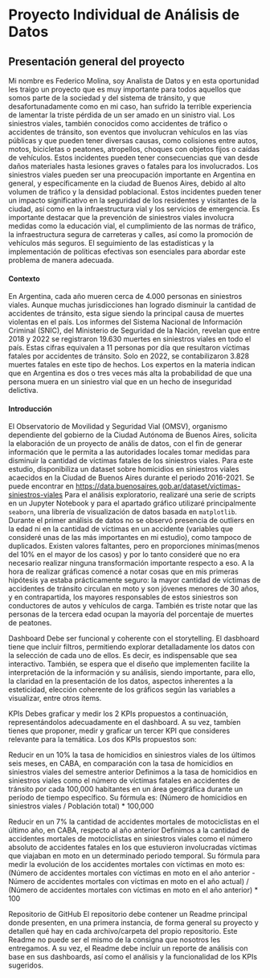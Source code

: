 # Proyecto Individual de Análisis de Datos
## Presentación general del proyecto
  Mi nombre es Federico Molina, soy Analista de Datos y en esta oportunidad les traigo un proyecto que es muy importante para todos aquellos que somos parte de la sociedad y del sistema de tránsito, y que desafortunadamente como en mi caso, han sufrido la terrible experiencia de lamentar la triste pérdida de un ser amado en un sinistro vial.
  Los siniestros viales, también conocidos como accidentes de tráfico o accidentes de tránsito, son eventos que involucran vehículos en las vías públicas y que pueden tener diversas causas, como colisiones entre autos, motos, bicicletas o peatones, atropellos, choques con objetos fijos o caídas de vehículos. Estos incidentes pueden tener consecuencias que van desde daños materiales hasta lesiones graves o fatales para los involucrados.
  Los siniestros viales pueden ser una preocupación importante en Argentina en general, y específicamente en la ciudad de Buenos Aires, debido al alto volumen de tráfico y la densidad poblacional. Estos incidentes pueden tener un impacto significativo en la seguridad de los residentes y visitantes de la ciudad, así como en la infraestructura vial y los servicios de emergencia.
  Es importante destacar que la prevención de siniestros viales involucra medidas como la educación vial, el cumplimiento de las normas de tráfico, la infraestructura segura de carreteras y calles, así como la promoción de vehículos más seguros. El seguimiento de las estadísticas y la implementación de políticas efectivas son esenciales para abordar este problema de manera adecuada.
#### Contexto
  En Argentina, cada año mueren cerca de 4.000 personas en siniestros viales. Aunque muchas jurisdicciones han logrado disminuir la cantidad de accidentes de tránsito, esta sigue siendo la principal causa de muertes violentas en el país. Los informes del Sistema Nacional de Información Criminal (SNIC), del Ministerio de Seguridad de la Nación, revelan que entre 2018 y 2022 se registraron 19.630 muertes en siniestros viales en todo el país. Estas cifras equivalen a 11 personas por día que resultaron víctimas fatales por accidentes de tránsito.
  Solo en 2022, se contabilizaron 3.828 muertes fatales en este tipo de hechos. Los expertos en la materia indican que en Argentina es dos o tres veces más alta la probabilidad de que una persona muera en un siniestro vial que en un hecho de inseguridad delictiva.
#### Introducción
  El Observatorio de Movilidad y Seguridad Vial (OMSV), organismo dependiente del gobierno de la Ciudad Autónoma de Buenos Aires, solicita la elaboración de un proyecto de anális de datos, con el fin de generar información que le permita a las autoridades locales tomar medidas para disminuir la cantidad de víctimas fatales de los siniestros viales. Para este estudio, disponibiliza un dataset sobre homicidios en siniestros viales acaecidos en la Ciudad de Buenos Aires durante el periodo 2016-2021. Se puede encontrar en https://data.buenosaires.gob.ar/dataset/victimas-siniestros-viales
  Para el análisis exploratorio, realizaré una serie de scripts en un Jupyter Notebook y para el apartado gráfico utilizaré principalmente `seaborn`, una librería de visualización de datos basada en `matplotlib`.
  Durante el primer análisis de datos no se observó presencia de outliers en la edad ni en la cantidad de víctimas en un accidente (variables que consideré unas de las más importantes en mi estudio), como tampoco de duplicados. Existen valores faltantes, pero en proporciones mínimas(menos del 10% en el mayor de los casos) y por lo tanto consideré que no era necesario realizar ninguna transformación importante respecto a eso.
  A la hora de realizar gráficas comencé a notar cosas que en mis primeras hipótesis ya estaba prácticamente seguro: la mayor cantidad de víctimas de accidentes de tránsito circulan en moto y son jóvenes menores de 30 años, y en contrapartida, los mayores responsables de estos siniestros son conductores de autos y vehículos de carga. También es triste notar que las personas de la tercera edad ocupan la mayoría del porcentaje de muertes de peatones.
  

Dashboard
Debe ser funcional y coherente con el storytelling. El dasbhoard tiene que incluir filtros, permitiendo explorar detalladamente los datos con la selección de cada uno de ellos. Es decir, es indispensable que sea interactivo. También, se espera que el diseño que implementen facilite la interpretación de la información y su análisis, siendo importante, para ello, la claridad en la presentación de los datos, aspectos inherentes a la esteticidad, elección coherente de los gráficos según las variables a visualizar, entre otros ítems.

KPIs
Debes graficar y medir los 2 KPIs propuestos a continuación, representándolos adecuadamente en el dashboard. A su vez, tambíen tienes que proponer, medir y graficar un tercer KPI que consideres relevante para la temática. Los dos KPIs propuestos son:

Reducir en un 10% la tasa de homicidios en siniestros viales de los últimos seis meses, en CABA, en comparación con la tasa de homicidios en siniestros viales del semestre anterior
Definimos a la tasa de homicidios en siniestros viales como el número de víctimas fatales en accidentes de tránsito por cada 100,000 habitantes en un área geográfica durante un período de tiempo específico. Su fórmula es: (Número de homicidios en siniestros viales / Población total) * 100,000

Reducir en un 7% la cantidad de accidentes mortales de motociclistas en el último año, en CABA, respecto al año anterior
Definimos a la cantidad de accidentes mortales de motociclistas en siniestros viales como el número absoluto de accidentes fatales en los que estuvieron involucradas víctimas que viajaban en moto en un determinado periodo temporal. Su fórmula para medir la evolución de los accidentes mortales con víctimas en moto es: (Número de accidentes mortales con víctimas en moto en el año anterior - Número de accidentes mortales con víctimas en moto en el año actual) / (Número de accidentes mortales con víctimas en moto en el año anterior) * 100


Repositorio de GitHub
El repositorio debe contener un Readme principal donde presenten, en una primera instancia, de forma general su proyecto y detallen qué hay en cada archivo/carpeta del propio repositorio. Este Readme no puede ser el mismo de la consigna que nosotros les entregamos. A su vez, el Readme debe incluir un reporte de análisis con base en sus dashboards, así como el análisis y la funcionalidad de los KPIs sugeridos.
